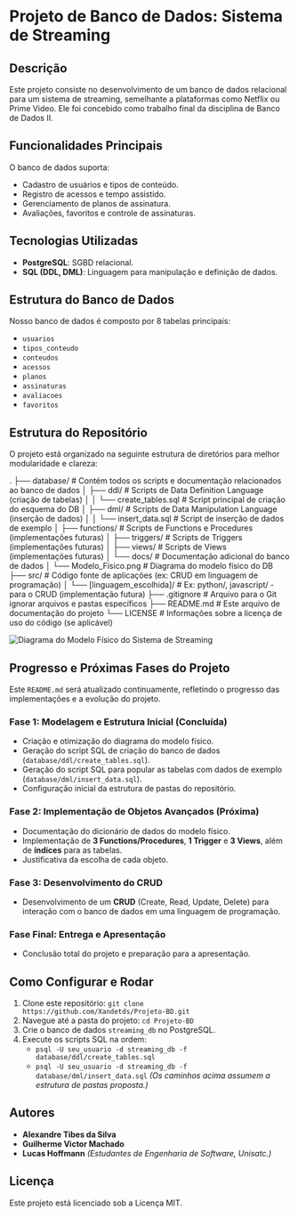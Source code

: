 # Projeto de Banco de Dados: Sistema de Streaming

## Descrição

Este projeto consiste no desenvolvimento de um banco de dados relacional para um sistema de streaming, semelhante a plataformas como Netflix ou Prime Video. Ele foi concebido como trabalho final da disciplina de Banco de Dados II.

## Funcionalidades Principais

O banco de dados suporta:

* Cadastro de usuários e tipos de conteúdo.
* Registro de acessos e tempo assistido.
* Gerenciamento de planos de assinatura.
* Avaliações, favoritos e controle de assinaturas.

## Tecnologias Utilizadas

* **PostgreSQL**: SGBD relacional.
* **SQL (DDL, DML)**: Linguagem para manipulação e definição de dados.

## Estrutura do Banco de Dados

Nosso banco de dados é composto por 8 tabelas principais:

* `usuarios`
* `tipos_conteudo`
* `conteudos`
* `acessos`
* `planos`
* `assinaturas`
* `avaliacoes`
* `favoritos`

## Estrutura do Repositório

O projeto está organizado na seguinte estrutura de diretórios para melhor modularidade e clareza:

.
├── database/ # Contém todos os scripts e documentação relacionados ao banco de dados
│ ├── ddl/ # Scripts de Data Definition Language (criação de tabelas)
│ │ └── create_tables.sql # Script principal de criação do esquema do DB
│ ├── dml/ # Scripts de Data Manipulation Language (inserção de dados)
│ │ └── insert_data.sql # Script de inserção de dados de exemplo
│ ├── functions/ # Scripts de Functions e Procedures (implementações futuras)
│ ├── triggers/ # Scripts de Triggers (implementações futuras)
│ ├── views/ # Scripts de Views (implementações futuras)
│ └── docs/ # Documentação adicional do banco de dados
│ └── Modelo_Físico.png # Diagrama do modelo físico do DB
├── src/ # Código fonte de aplicações (ex: CRUD em linguagem de programação)
│ └── [linguagem_escolhida]/ # Ex: python/, javascript/ - para o CRUD (implementação futura)
├── .gitignore # Arquivo para o Git ignorar arquivos e pastas específicos
├── README.md # Este arquivo de documentação do projeto
└── LICENSE # Informações sobre a licença de uso do código (se aplicável)




![Diagrama do Modelo Físico do Sistema de Streaming](database/docs/Modelo_Físico.png)

## Progresso e Próximas Fases do Projeto

Este `README.md` será atualizado continuamente, refletindo o progresso das implementações e a evolução do projeto.

### Fase 1: Modelagem e Estrutura Inicial (Concluída)

* Criação e otimização do diagrama do modelo físico.
* Geração do script SQL de criação do banco de dados (`database/ddl/create_tables.sql`).
* Geração do script SQL para popular as tabelas com dados de exemplo (`database/dml/insert_data.sql`).
* Configuração inicial da estrutura de pastas do repositório.

### Fase 2: Implementação de Objetos Avançados (Próxima)

* Documentação do dicionário de dados do modelo físico.
* Implementação de **3 Functions/Procedures**, **1 Trigger** e **3 Views**, além de **índices** para as tabelas.
* Justificativa da escolha de cada objeto.

### Fase 3: Desenvolvimento do CRUD

* Desenvolvimento de um **CRUD** (Create, Read, Update, Delete) para interação com o banco de dados em uma linguagem de programação.

### Fase Final: Entrega e Apresentação

* Conclusão total do projeto e preparação para a apresentação.

## Como Configurar e Rodar

1.  Clone este repositório: `git clone https://github.com/Xandetds/Projeto-BD.git`
2.  Navegue até a pasta do projeto: `cd Projeto-BD`
3.  Crie o banco de dados `streaming_db` no PostgreSQL.
4.  Execute os scripts SQL na ordem:
    * `psql -U seu_usuario -d streaming_db -f database/ddl/create_tables.sql`
    * `psql -U seu_usuario -d streaming_db -f database/dml/insert_data.sql`
    *(Os caminhos acima assumem a estrutura de pastas proposta.)*

## Autores

* **Alexandre Tibes da Silva**
* **Guilherme Victor Machado**
* **Lucas Hoffmann**
*(Estudantes de Engenharia de Software, Unisatc.)*

## Licença

Este projeto está licenciado sob a Licença MIT.